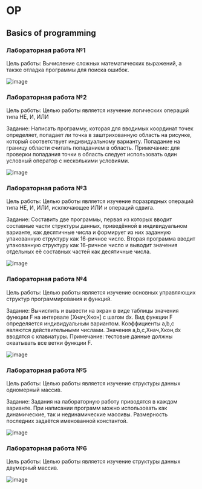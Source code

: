 <h1>OP</h1>
<h2>Basics of programming</h2>

<h3>Лабораторная работа №1</h3>

Цель работы: Вычисление сложных математических выражений, а также отладка программы для поиска ошибок.

![image](https://github.com/wogusfer/OP/assets/100072041/23192eab-ac1e-4a77-b5b0-6f1e404b856b)

<h3>Лабораторная работа №2</h3>

Цель работы: Целью работы является изучение логических операций типа НЕ, И, ИЛИ
 
Задание: Написать программу, которая для вводимых координат точек определяет, попадает ли точка в заштрихованную область на рисунке, который соответствует индивидуальному варианту. Попадание на границу области считать попаданием в область. Примечание: для проверки попадания точки в область следует использовать один условный оператор с несколькими условиями.

![image](https://github.com/wogusfer/OP/assets/100072041/c6429bf7-558d-4867-b80f-d9693e4c5f0b)

<h3>Лабораторная работа №3</h3>

Цель работы: Целью работы является изучение поразрядных операций типа НЕ, И, ИЛИ, исключающее ИЛИ и операций сдвига.

Задание: 
Составить две программы, первая из которых вводит составные части структуры данных, приведённой в индивидуальном варианте, как десятичные числа и формирует из них заданную упакованную структуру как 16-ричное число. Вторая программа вводит упакованную структуру как 16-ричное число и выводит значения отдельных её составных частей как десятичные числа.

![image](https://github.com/wogusfer/OP/assets/100072041/76dea73d-1e3c-4367-b142-e1c76868dbfb)

<h3>Лабораторная работа №4</h3>

Цель работы: Целью работы является изучение основных управляющих структур программирования и функций.
 
Задание: Вычислить и вывести на экран в виде таблицы значения функции F на интервале [Xнач;Xкон] с шагом dx. Вид функции F определяется индивидуальным вариантом. Коэффициенты a,b,c являются действительными числами. Значения a,b,c,Xнач,Xкон,dx вводятся с клавиатуры. Примечание: тестовые данные должны охватывать все ветки функции F.

![image](https://github.com/wogusfer/OP/assets/100072041/efbf30e3-f76e-4c56-90f4-836a7c8084db)

<h3>Лабораторная работа №5</h3>

Цель работы: Целью работы является изучение структуры данных одномерный массив.
 
Задание: Задания на лабораторную работу приводятся в каждом варианте. При написании программ можно использовать как динамические, так и нединамические массивы. Размерность последних задаётся именованной константой.

![image](https://github.com/wogusfer/OP/assets/100072041/2191c8f3-8797-4323-bdd4-474bd5089d2f)

<h3>Лабораторная работа №6</h3>

Цель работы: Целью работы является изучение структуры данных двумерный массив.

![image](https://github.com/wogusfer/OP/assets/100072041/11f238a1-ee38-438a-9b6c-11a41e508b73)
